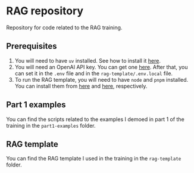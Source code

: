 # RAG repository

Repository for code related to the RAG training.

## Prerequisites

1. You will need to have `uv` installed. See how to install it [here](https://docs.astral.sh/uv/getting-started/installation/).
2. You will need an OpenAI API key. You can get one [here](https://platform.openai.com/account/api-keys). After that, you can set it in the `.env` file and in the `rag-template/.env.local` file.
3. To run the RAG template, you will need to have `node` and `pnpm` installed. You can install them from [here](https://nodejs.org/en/download/) and [here](https://pnpm.io/installation), respectively.

## Part 1 examples

You can find the scripts related to the examples I demoed in part 1 of the training in the `part1-examples` folder.

## RAG template

You can find the RAG template I used in the training in the `rag-template` folder.
